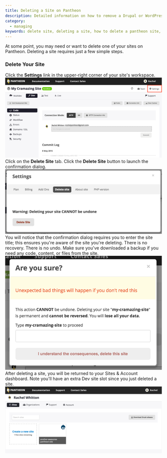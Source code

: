 ```yaml
---
title: Deleting a Site on Pantheon
description: Detailed information on how to remove a Drupal or WordPress site from Pantheon.
category:
  - managing
keywords: delete site, deleting a site, how to delete a pantheon site, how to remove a pantheon site, delete pantheon site, delete my site, delete sites
---
```

At some point, you may need or want to delete one of your sites on Pantheon. Deleting a site requires just a few simple steps.

### Delete Your Site

Click the **Settings** link in the upper-right corner of your site's workspace.
![Site dashboard with settings button callout](/source/docs/assets/images/desk_images/259798.png)
Click on the **Delete Site** tab. Click the **Delete Site** button to launch the confirmation dialog.
![Settings modal with delete site tab callout](/source/docs/assets/images/desk_images/259800.png)
You will notice that the confirmation dialog requires you to enter the site title; this ensures you're aware of the site you're deleting. There is no recovery. There is no undo. Make sure you've downloaded a backup if you need any code, content, or files from the site.  
![Delete site confirmation dialog with site title entry callout](/source/docs/assets/images/desk_images/259805.png)
After deleting a site, you will be returned to your Sites & Account dashboard. Note you'll have an extra Dev site slot since you just deleted a site.
![Sites & account dashboard](/source/docs/assets/images/desk_images/259808.png)
